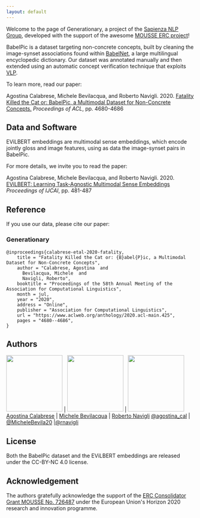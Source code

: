 ```yaml
---
layout: default
---
```

Welcome to the page of Generationary, a project of the [Sapienza NLP Group](http://nlp.uniroma1.it), developed with the support of the awesome [MOUSSE ERC project](http://mousse-project.org/)!

BabelPic is a dataset targeting non-concrete concepts, built by cleaning the image-synset associations found within [BabelNet](https://babelnet.org/), a large multilingual encyclopedic dictionary. Our dataset was annotated manually and then extended using an automatic concept verification technique that exploits [VLP](https://github.com/LuoweiZhou/VLP).

To learn more, read our paper:

Agostina Calabrese, Michele Bevilacqua, and Roberto Navigli. 2020. [Fatality Killed the Cat or: BabelPic, a Multimodal Dataset for Non-Concrete Concepts.](https://www.aclweb.org/anthology/2020.acl-main.425/) *Proceedings of ACL*, pp. 4680-4686

## Data and Software
EViLBERT embeddings are multimodal sense embeddings, which encode jointly gloss and image features, using as data the image-synset pairs in BabelPic.

For more details, we invite you to read the paper:

Agostina Calabrese, Michele Bevilacqua, and Roberto Navigli. 2020. [EViLBERT: Learning Task-Agnostic Multimodal Sense Embeddings](https://www.ijcai.org/Proceedings/2020/67) *Proceedings of IJCAI*, pp. 481-487

## Reference
If you use our data, please cite our paper:

### Generationary

```
@inproceedings{calabrese-etal-2020-fatality,
    title = "Fatality Killed the Cat or: {B}abel{P}ic, a Multimodal Dataset for Non-Concrete Concepts",
    author = "Calabrese, Agostina  and
      Bevilacqua, Michele  and
      Navigli, Roberto",
    booktitle = "Proceedings of the 58th Annual Meeting of the Association for Computational Linguistics",
    month = jul,
    year = "2020",
    address = "Online",
    publisher = "Association for Computational Linguistics",
    url = "https://www.aclweb.org/anthology/2020.acl-main.425",
    pages = "4680--4686",
}
```

## Authors
             
<img src="https://sapienzanlp.github.io/babelpic/imgs/calabrese.jpg" width="150" height="150"> |  <img src="https://sapienzanlp.github.io/babelpic/imgs/bevilacqua.jpg" width="150" height="150"> | <img src="https://sapienzanlp.github.io/babelpic/imgs/navigli.jpg" width="150" height="150"> 
[Agostina Calabrese](https://ago3.github.io) | [Michele Bevilacqua](https://mbevila.github.io) | [Roberto Navigli](http://wwwusers.di.uniroma1.it/~navigli/)
[@agostina_cal](https://twitter.com/agostina_cal) | [@MicheleBevila20](https://twitter.com/MicheleBevila20) |[@rnavigli](https://twitter.com/rnavigli) 

## License
Both the BabelPic dataset and the EViLBERT embeddings are released under the CC-BY-NC 4.0 license.

## Acknowledgement
The authors gratefully acknowledge the support of the [ERC Consolidator Grant MOUSSE No. 726487](http://mousse-project.org/) under the European Union's Horizon 2020 research and innovation programme.
